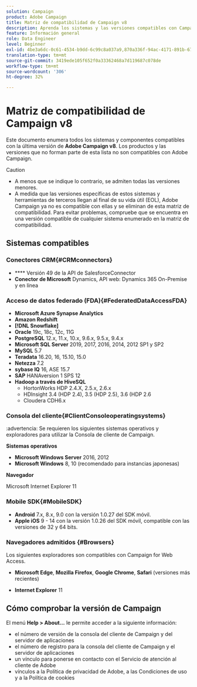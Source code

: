 ```yaml
---
solution: Campaign
product: Adobe Campaign
title: Matriz de compatibilidad de Campaign v8
description: Aprenda los sistemas y las versiones compatibles con Campaign v8
feature: Información general
role: Data Engineer
level: Beginner
exl-id: 4be3a6dc-0c61-4534-b9dd-6c99c8a037a9,870a336f-94ac-4171-891b-67614feef6ef,bebdd930-c7f6-4629-a489-3c704b33f058,d493e613-eb61-43b1-9c6d-1bd881af0734
translation-type: tm+mt
source-git-commit: 3419ede105f652f0a33362468a7d119687c078de
workflow-type: tm+mt
source-wordcount: '306'
ht-degree: 32%

---
```


# Matriz de compatibilidad de Campaign v8

Este documento enumera todos los sistemas y componentes compatibles con la última versión de **Adobe Campaign v8**. Los productos y las versiones que no forman parte de esta lista no son compatibles con Adobe Campaign.

>[!CAUTION]
>
>* A menos que se indique lo contrario, se admiten todas las versiones menores.
>* A medida que las versiones específicas de estos sistemas y herramientas de terceros llegan al final de su vida útil (EOL), Adobe Campaign ya no es compatible con ellas y se eliminan de esta matriz de compatibilidad. Para evitar problemas, compruebe que se encuentra en una versión compatible de cualquier sistema enumerado en la matriz de compatibilidad.


## Sistemas compatibles

### Conectores CRM{#CRMconnectors}

* **** Versión 49 de la API de SalesforceConnector
* **Conector de Microsoft** Dynamics, API web: Dynamics 365 On-Premise y en línea

### Acceso de datos federado (FDA){#FederatedDataAccessFDA}

* **Microsoft Azure Synapse Analytics**
* **Amazon Redshift**
* **[!DNL Snowflake]**
* **Oracle** 19c, 18c, 12c, 11G
* **PostgreSQL** 12.x, 11.x, 10.x, 9.6.x, 9.5.x, 9.4.x
* **Microsoft SQL Server** 2019, 2017, 2016, 2014, 2012 SP1 y SP2
* **MySQL** 5.7
* **Teradata** 16.20, 16, 15.10, 15.0
* **Netezza** 7.2
* **sybase IQ** 16, ASE 15.7
* **SAP** HANAversion 1 SPS 12
* **Hadoop a través de HiveSQL**
   * HortonWorks HDP 2.4.X, 2.5.x, 2.6.x
   * HDInsight 3.4 (HDP 2.4), 3.5 (HDP 2.5), 3.6 (HDP 2.6
   * Cloudera CDH6.x

### Consola del cliente{#ClientConsoleoperatingsystems}

:advertencia: Se requieren los siguientes sistemas operativos y exploradores para utilizar la Consola de cliente de Campaign.

**Sistemas operativos**

* **Microsoft Windows Server** 2016, 2012
* **Microsoft Windows** 8, 10 (recomendado para instancias japonesas)

**Navegador**

Microsoft Internet Explorer 11

### Mobile SDK{#MobileSDK}

* **Android** 7.x, 8.x, 9.0 con la versión 1.0.27 del SDK móvil.
* **Apple iOS** 9 - 14 con la versión 1.0.26 del SDK móvil, compatible con las versiones de 32 y 64 bits.

### Navegadores admitidos {#Browsers}

Los siguientes exploradores son compatibles con Campaign for Web Access.

* **Microsoft Edge**,  **Mozilla Firefox**,  **Google Chrome**,  **Safari**  (versiones más recientes)

* **Internet Explorer** 11

## Cómo comprobar la versión de Campaign

El menú **Help > About...** le permite acceder a la siguiente información:

* el número de versión de la consola del cliente de Campaign y del servidor de aplicaciones
* el número de registro para la consola del cliente de Campaign y el servidor de aplicaciones
* un vínculo para ponerse en contacto con el Servicio de atención al cliente de Adobe
* vínculos a la Política de privacidad de Adobe, a las Condiciones de uso y a la Política de cookies
